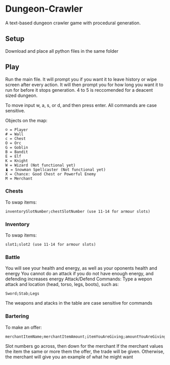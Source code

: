 # Dungeon-Crawler
A text-based dungeon crawler game with procedural generation.
## Setup
Download and place all python files in the same folder
## Play
Run the main file. It will prompt you if you want it to leave history or wipe screen after every action. It will then prompt you for how long you want it to run for before it stops generation. 4 to 5 is reccomended for a deacent sized dungeon.

To move input w, a, s, or d, and then press enter. All commands are case sensitive.

Objects on the map:
```
☺︎ = Player
# = Wall
c = Chest
O = Orc
G = Goblin
B = Bandit
E = Elf
K = Knight
W = Wizard (Not functional yet)
⛇ = Snowman Spellcaster (Not functional yet)
X = Chance: Good Chest or Powerful Enemy
M = Merchant
```
### Chests
To swap items:
```
inventorySlotNumber;chestSlotNumber (use 11-14 for armour slots)
```
### Inventory
To swap items:
```
slot1;slot2 (use 11-14 for armour slots)
```
### Battle
You will see your health and energy, as well as your oponents health and energy
You cannot do an attack if you do not have enough energy, and defending increases energy
Attack/Defend Commands: Type a wepon attack and location (head, torso, legs, boots), such as:
```
Sword;Stab;Legs
```
The weapons and atacks in the table are case sensitive for commands
### Bartering
To make an offer:
```
merchantItemName;merchantItemAmount;itemYouAreGiving;amountYouAreGiving
```
Slot numbers go across, then down for the merchant
If the merchant values the item the same or more them the offer, the trade will be given. Otherwise, the merchant will give you an example of what he might want
